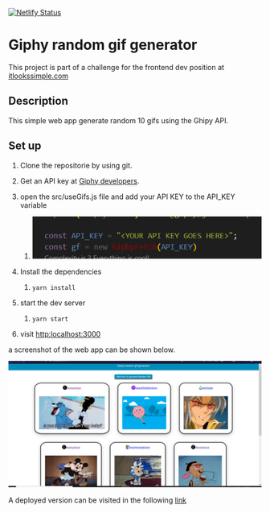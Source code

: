 [![Netlify Status](https://api.netlify.com/api/v1/badges/f831715f-7db7-4bb2-8a6b-274d2cda99e3/deploy-status)](https://app.netlify.com/sites/sharp-sinoussi-3601ec/deploys)

# Giphy random gif generator
This project is part of a challenge for the frontend dev position at [itlookssimple.com](https://www.itlookssimple.com/) 

## Description
This simple web app generate random 10 gifs using the Ghipy API. 

## Set up

1. Clone the repositorie by using git.
2. Get an API key at [Giphy developers](https://developers.giphy.com/docs/sdk).
3. open the src/useGifs.js file and add your API KEY to the API_KEY variable  
   1. ![API KEY](./images/apikey.png)

4. Install the dependencies
   1. `yarn install`

5. start the dev server 
   1. `yarn start`

6. visit [http:localhost:3000](http:localhost:3000/)

a screenshot of the web app can be shown below. 

![APP](./images/app.png)

A deployed version can be visited in the following [link](https://sharp-sinoussi-3601ec.netlify.app/)